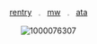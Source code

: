 <div align="center">

  <a href="https://rentry.co/lesbianism">rentry</a> ‎ ‎  𓈒  ‎ ‎ 
  <a href="https://rentry.co/2ndyear">mw</a> ‎  ‎ 𓈒 ‎  ‎ 
  <a href="https://signalis.atabook.org">ata</a>


  ![1000076307](https://github.com/user-attachments/assets/0741efef-9377-4ed7-b994-5f842cc8a2d7)


</div>
